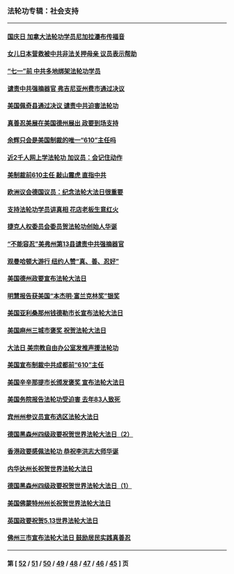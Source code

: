 ### 法轮功专辑：社会支持
---
#### [国庆日 加拿大法轮功学员尼加拉瀑布传福音](../../pages/nf4386/n13064493.md?07050430) 
#### [女儿日本营救被中共非法关押母亲 议员表示帮助](../../pages/nf4386/n13053042.md?07050430) 
#### [“七一”前 中共多地绑架法轮功学员](../../pages/nf4386/n13045655.md?07050430) 
#### [谴责中共强摘器官 弗吉尼亚州费市通过决议](../../pages/nf4386/n13040108.md?07050430) 
#### [美国佩奇县通过决议 谴责中共迫害法轮功](../../pages/nf4386/n13027185.md?07050430) 
#### [真善忍美展在美国德州展出 政要到场支持](../../pages/nf4386/n13010579.md?07050430) 
#### [余辉只会是美国制裁的唯一“610”主任吗](../../pages/nf4386/n12972837.md?07050430) 
#### [近2千人网上学法轮功 加议员：会记住动作](../../pages/nf4386/n12972642.md?07050430) 
#### [美制裁前610主任 敲山震虎 直指中共](../../pages/nf4386/n12968555.md?07050430) 
#### [欧洲议会德国议员：纪念法轮大法日很重要](../../pages/nf4386/n12965367.md?07050430) 
#### [支持法轮功学员讲真相 花店老板生意红火](../../pages/nf4386/n12963056.md?07050430) 
#### [捷克人权委员会委员贺法轮功创始人华诞](../../pages/nf4386/n12960301.md?07050430) 
#### [“不能容忍”美弗州第13县谴责中共强摘器官](../../pages/nf4386/n12958610.md?07050430) 
#### [观曼哈顿大游行 纽约人赞“真、善、忍好”](../../pages/nf4386/n12956249.md?07050430) 
#### [美国德州政要宣布法轮大法日](../../pages/nf4386/n12958567.md?07050430) 
#### [明慧报告获美国“本杰明‧富兰克林奖”银奖](../../pages/nf4386/n12955404.md?07050430) 
#### [美国亚利桑那州钱德勒市长宣布法轮大法日](../../pages/nf4386/n12953813.md?07050430) 
#### [美国麻州三城市褒奖 祝贺法轮大法日](../../pages/nf4386/n12953756.md?07050430) 
#### [大法日 美宗教自由办公室发推声援法轮功](../../pages/nf4386/n12950669.md?07050430) 
#### [美国宣布制裁中共成都前“610”主任](../../pages/nf4386/n12943654.md?07050430) 
#### [美国辛辛那提市长颁发褒奖 宣布法轮大法日](../../pages/nf4386/n12948869.md?07050430) 
#### [美国务院报告法轮功受迫害 去年83人致死](../../pages/nf4386/n12944350.md?07050430) 
#### [宾州州参议员宣布选区法轮大法日](../../pages/nf4386/n12939844.md?07050430) 
#### [德国黑森州四级政要祝贺世界法轮大法日（2）](../../pages/nf4386/n12937571.md?07050430) 
#### [香港政要感佩法轮功 恭祝李洪志大师华诞](../../pages/nf4386/n12937400.md?07050430) 
#### [内华达州长祝贺世界法轮大法日](../../pages/nf4386/n12936785.md?07050430) 
#### [德国黑森州四级政要祝贺世界法轮大法日（1）](../../pages/nf4386/n12934877.md?07050430) 
#### [美国佛蒙特州州长祝贺世界法轮大法日](../../pages/nf4386/n12935031.md?07050430) 
#### [英国政要祝贺5.13世界法轮大法日](../../pages/nf4386/n12934700.md?07050430) 
#### [佛州三市宣布法轮大法日 鼓励居民实践真善忍](../../pages/nf4386/n12934466.md?07050430) 

---
#### 第 [ [52](./52.md?07050430) / [51](./51.md?07050430) / [50](./50.md?07050430) / [49](./49.md?07050430) / [48](./48.md?07050430) / [47](./47.md?07050430) / [46](./46.md?07050430) / [45](./45.md?07050430) ] 页
